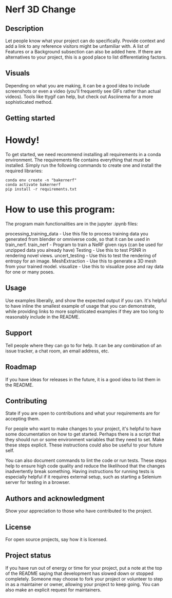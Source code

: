 # Nerf 3D Change

## Description
Let people know what your project can do specifically. Provide context and add a link to any reference visitors might be unfamiliar with. A list of Features or a Background subsection can also be added here. If there are alternatives to your project, this is a good place to list differentiating factors.


## Visuals
Depending on what you are making, it can be a good idea to include screenshots or even a video (you'll frequently see GIFs rather than actual videos). Tools like ttygif can help, but check out Asciinema for a more sophisticated method.

## Getting started

# Howdy!
To get started, we need recommend installing all requirements in a conda environment. The requirements file contains everything that must be installed. Simply run the following commands to create one and install the required libraries:

```
conda env create -n "bakernerf"
conda activate bakernerf
pip install -r requirements.txt
```

# How to use this program:

The program main functionalities are in the jupyter .ipynb files:

processing_training_data - Use this file to process training data you generated from blender or omniverse code, so that it can be used in train_nerf.
train_nerf - Program to train a NeRF given rays (can be used for unzipped data you already have)
Testing - Use this to test PSNR in rendering novel views.
uncert_testing - Use this to test the rendering of entropy for an image.
MeshExtraction - Use this to generate a 3D mesh from your trained model.
visualize - Use this to visualize pose and ray data for one or many poses.

## Usage
Use examples liberally, and show the expected output if you can. It's helpful to have inline the smallest example of usage that you can demonstrate, while providing links to more sophisticated examples if they are too long to reasonably include in the README.

## Support
Tell people where they can go to for help. It can be any combination of an issue tracker, a chat room, an email address, etc.

## Roadmap
If you have ideas for releases in the future, it is a good idea to list them in the README.

## Contributing
State if you are open to contributions and what your requirements are for accepting them.

For people who want to make changes to your project, it's helpful to have some documentation on how to get started. Perhaps there is a script that they should run or some environment variables that they need to set. Make these steps explicit. These instructions could also be useful to your future self.

You can also document commands to lint the code or run tests. These steps help to ensure high code quality and reduce the likelihood that the changes inadvertently break something. Having instructions for running tests is especially helpful if it requires external setup, such as starting a Selenium server for testing in a browser.

## Authors and acknowledgment
Show your appreciation to those who have contributed to the project.

## License
For open source projects, say how it is licensed.

## Project status
If you have run out of energy or time for your project, put a note at the top of the README saying that development has slowed down or stopped completely. Someone may choose to fork your project or volunteer to step in as a maintainer or owner, allowing your project to keep going. You can also make an explicit request for maintainers.
